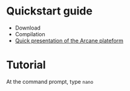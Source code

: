 # Quickstart guide
- Download
- Compilation
- [Quick presentation of the Arcane plateform](https://Nathan101203.github.io/blob/main/PresentationLink.md)

# Tutorial
At the command prompt, type `nano`
